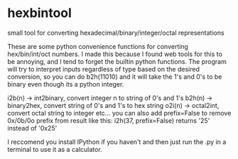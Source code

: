 # hexbintool
small tool for converting hexadecimal/binary/integer/octal representations

These are some python convenience functions for converting hex/bin/int/oct numbers. I made this because I found web tools for this to be annoying, and I tend to forget the builtin python functions. The program will try to interpret inputs regardless of type based on the desired conversion, so you can do b2h(11010) and it will take the 1's and 0's to be binary even though its a python integer.

i2b(n) -> int2binary, convert integer n to string of 0's and 1's
b2h(n) -> binary2hex, convert string of 0's and 1's to hex string
o2i(n) -> octal2int, convert octal string to integer
etc...
you can also add prefix=False
to remove 0x/0b/0o prefix from result
like this: i2h(37, prefix=False)
returns '25' instead of '0x25'

I reccomend you install IPython if you haven't and then just run the .py in a terminal to use it as a calculator.
